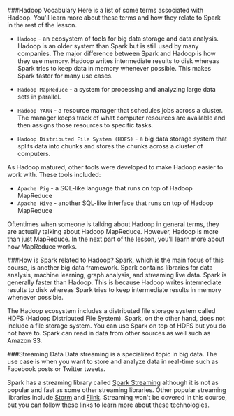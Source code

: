 ###Hadoop Vocabulary
Here is a list of some terms associated with Hadoop. You'll learn more about these terms and how they relate to Spark in the rest of the lesson.

* ```Hadoop``` - an ecosystem of tools for big data storage and data analysis. Hadoop is an older system than Spark but is still used by many companies. The major difference between Spark and Hadoop is how they use memory. Hadoop writes intermediate results to disk whereas Spark tries to keep data in memory whenever possible. This makes Spark faster for many use cases.

* ```Hadoop MapReduce``` - a system for processing and analyzing large data sets in parallel.

* ```Hadoop YARN``` - a resource manager that schedules jobs across a cluster. The manager keeps track of what computer resources are available and then assigns those resources to specific tasks.

* ```Hadoop Distributed File System (HDFS)``` - a big data storage system that splits data into chunks and stores the chunks across a cluster of computers.

As Hadoop matured, other tools were developed to make Hadoop easier to work with. These tools included:

   *  ```Apache Pig``` - a SQL-like language that runs on top of Hadoop MapReduce
   *  ```Apache Hive``` - another SQL-like interface that runs on top of Hadoop MapReduce

Oftentimes when someone is talking about Hadoop in general terms, they are actually talking about Hadoop MapReduce. However, Hadoop is more than just MapReduce. In the next part of the lesson, you'll learn more about how MapReduce works.

###How is Spark related to Hadoop?
Spark, which is the main focus of this course, is another big data framework. Spark contains libraries for data analysis, machine learning, graph analysis, and streaming live data. Spark is generally faster than Hadoop. This is because Hadoop writes intermediate results to disk whereas Spark tries to keep intermediate results in memory whenever possible.

The Hadoop ecosystem includes a distributed file storage system called HDFS (Hadoop Distributed File System). Spark, on the other hand, does not include a file storage system. You can use Spark on top of HDFS but you do not have to. Spark can read in data from other sources as well such as Amazon S3.

###Streaming Data
Data streaming is a specialized topic in big data. The use case is when you want to store and analyze data in real-time such as Facebook posts or Twitter tweets.

Spark has a streaming library called [Spark Streaming](https://spark.apache.org/docs/latest/streaming-programming-guide.html) although it is not as popular and fast as some other streaming libraries. Other popular streaming libraries include [Storm](http://storm.apache.org/) and [Flink](https://flink.apache.org/). Streaming won't be covered in this course, but you can follow these links to learn more about these technologies.